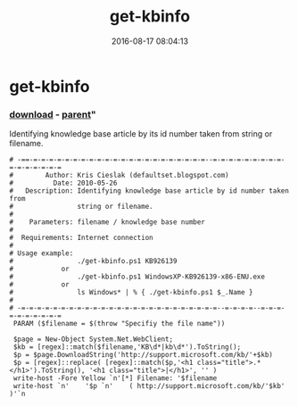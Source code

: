 ﻿---
pid:            6476
parent:         1881
children:       
poster:         Sue vessio
title:          get-kbinfo
date:           2016-08-17 08:04:13
format:         text
---

# get-kbinfo

### [download](6476.txt) - [parent](1881.md)"

Identifying knowledge base article by its id number taken from string or filename.

```text
# -==-=-=-=-=-=-=-=-=-=-=-=-=-=-=-=-=-=-=-=-=-=-=--=-=-=-=-=-=-=-=-=-=-=-=-=-=-=-=
#        Author: Kris Cieslak (defaultset.blogspot.com)
#          Date: 2010-05-26
#   Description: Identifying knowledge base article by id number taken from 
#                string or filename.
#
#    Parameters: filename / knowledge base number
#               
#  Requirements: Internet connection
#
# Usage example:
#                ./get-kbinfo.ps1 KB926139 
#            or  
#                ./get-kbinfo.ps1 WindowsXP-KB926139-x86-ENU.exe
#            or 
#                ls Windows* | % { ./get-kbinfo.ps1 $_.Name }
#
# -=-=-=-=-=-=-=-=-=-=-=-=-=-=-=-=-=-=-=-=-=-=-=-=-=--=-=-=-=--=-=-=-=-=-=-=-=-=-=
 PARAM ($filename = $(throw "Specifiy the file name"))

 $page = New-Object System.Net.WebClient;  
 $kb = [regex]::match($filename,'KB\d*|kb\d*').ToString();
 $p = $page.DownloadString('http://support.microsoft.com/kb/'+$kb)
 $p = [regex]::replace( [regex]::match($p,'<h1 class="title">.*</h1>').ToString(), '<h1 class="title">|</h1>', '' )
 write-host -Fore Yellow `n'[*] Filename: '$filename  
 write-host `n'    '$p `n'    ( http://support.microsoft.com/kb/'$kb' )'`n
```
